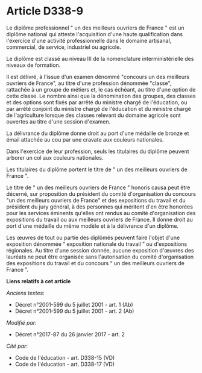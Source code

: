 # Article D338-9

Le diplôme professionnel " un des meilleurs ouvriers de France " est un diplôme national  qui atteste l'acquisition d'une
haute qualification dans l'exercice d'une activité professionnelle dans le domaine artisanal, commercial, de service,
industriel ou agricole. 

Le diplôme est classé au niveau III de la nomenclature interministérielle des niveaux de formation. 

Il est délivré, à l'issue d'un examen dénommé "concours un des meilleurs ouvriers de France", au titre d'une profession
dénommée "classe", rattachée à un groupe de métiers et, le cas échéant, au titre d'une option de cette classe. Le nombre
ainsi que la dénomination des groupes, des classes et des options sont fixés par arrêté du ministre chargé de l'éducation, ou
par arrêté conjoint du ministre chargé de l'éducation et du ministre chargé de l'agriculture lorsque des classes relevant du
domaine agricole sont ouvertes au titre d'une session d'examen. 

La délivrance du diplôme donne droit au port d'une médaille de bronze et émail attachée au cou par une cravate aux couleurs
nationales. 

Dans l'exercice de leur profession, seuls les titulaires du diplôme peuvent arborer un col aux couleurs nationales. 

Les titulaires du diplôme portent le titre de " un des meilleurs ouvriers de France ". 

Le titre de " un des meilleurs ouvriers de France " honoris causa peut être décerné, sur proposition du président du comité
d'organisation du concours "un des meilleurs ouvriers de France" et des expositions du travail et du président du  jury
général, à des personnes qui méritent d'en être honorées pour les services éminents qu'elles ont rendus au comité
d'organisation des expositions du travail ou aux meilleurs ouvriers de France. Il donne droit au port d'une médaille du même
modèle et à la délivrance d'un diplôme. 

Les  œuvres de tout ou partie des diplômés peuvent faire l'objet d'une  exposition dénommée “ exposition nationale du travail
” ou d'expositions  régionales. Au titre d'une session donnée, aucune exposition d'œuvres  des lauréats ne peut être
organisée sans l'autorisation du comité  d'organisation des expositions du travail et du concours “ un des  meilleurs
ouvriers de France ”.

**Liens relatifs à cet article**

_Anciens textes_:

  - Décret n°2001-599 du 5 juillet 2001 - art. 1 (Ab)
  - Décret n°2001-599 du 5 juillet 2001 - art. 2 (Ab)

_Modifié par_:

  - Décret n°2017-87 du 26 janvier 2017 - art. 2

_Cité par_:

  - Code de l'éducation - art. D338-15 (VD)
  - Code de l'éducation - art. D338-17 (VD)
